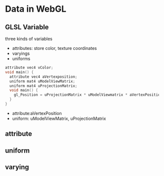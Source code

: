 # Data in WebGL

## GLSL Variable

three kinds of variables

- attributes: store color, texture coordinates
- varyings
- uniforms

```c
attribute vec4 vColor;
void main() {
  attribute vec4 aVertexposition;
  uniform mat4 uModelViewMatrix;
  uniform mat4 uProjectionMatrix;
  void main() {
    gl_Position = uProjectionMatrix * uModelViewmatrix * aVertexPosition;
  }
}
```

- attribute:aVertexPosition
- uniform: uModelViewMatrix, uProjectionMatrix

## attribute

## uniform

## varying
